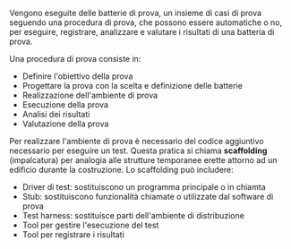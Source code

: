 Vengono eseguite delle batterie di prova, un insieme di casi di prova seguendo una procedura di prova, che possono essere automatiche o no, per eseguire, registrare, analizzare e valutare i risultati di una batteria di prova.

Una procedura di prova consiste in:
- Definire l'obiettivo della prova
- Progettare la prova con la scelta e definizione delle batterie
- Realizzazione dell'ambiente di prova
- Esecuzione della prova
- Analisi dei risultati
- Valutazione della prova

Per realizzare l'ambiente di prova è necessario del codice aggiuntivo necessario per eseguire un test. Questa pratica si chiama **scaffolding** (impalcatura) per analogia alle strutture temporanee erette attorno ad un edificio durante la costruzione.
Lo scaffolding può includere:
- Driver di test: sostituiscono un programma principale o in chiamta
- Stub: sostituiscono funzionalità chiamate o utilizzate dal software di prova
- Test harness: sostituisce parti dell'ambiente di distribuzione
- Tool per gestire l'esecuzione del test
- Tool per registrare i risultati